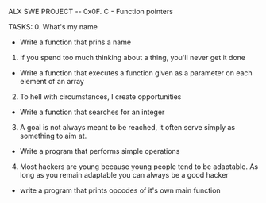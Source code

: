 ALX SWE PROJECT -- 0x0F. C - Function pointers

TASKS:
0. What's my name
- Write a function that prins a name

1. If you spend too much thinking about a thing, you'll
never get it done
- Write a function that executes a function given as a
parameter on each element of an array

2. To hell with circumstances, I create opportunities
- Write a function that searches for an integer

3. A goal is not always meant to be reached, it often
serve simply as something to aim at.
- Write a program that performs simple operations

4. Most hackers are young because young people tend to be
adaptable. As long as you remain adaptable you can always
be a good hacker
- write a program that prints opcodes of it's own main function
